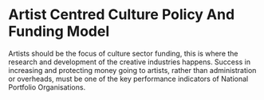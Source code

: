 Artist Centred Culture Policy And Funding Model
===============================================

Artists should be the focus of culture sector funding, this is where the 
research and development of the creative industries happens. Success in 
increasing and protecting money going to artists, rather than 
administration or overheads, must be one of the key performance 
indicators of National Portfolio Organisations.